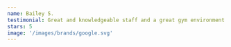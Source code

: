 ```yaml
---
name: Bailey S.
testimonial: Great and knowledgeable staff and a great gym environment. The coaches take the time to personally train and coach each child regardless of class size, can’t ask for more! They have activities for the younger siblings and a viewing area to watch the kids during gym. Great Littles gym separate for itty bitties! 10 out of 10 ⭐️
stars: 5
image: '/images/brands/google.svg'
---
```

